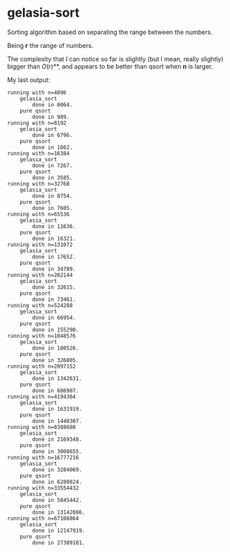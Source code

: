 # gelasia-sort
Sorting algorithm based on separating the range between the numbers.

Being **r** the range of numbers.

The complexity that I can notice so far is slightly (but I mean, really slightly) bigger than *O*(r)**,
and appears to be better than qsort when **n** is larger.

My last output:

```
running with n=4096
	gelasia_sort
		done in 6064.
	pure qsort
		done in 989.
running with n=8192
	gelasia_sort
		done in 6796.
	pure qsort
		done in 1662.
running with n=16384
	gelasia_sort
		done in 7267.
	pure qsort
		done in 3585.
running with n=32768
	gelasia_sort
		done in 8754.
	pure qsort
		done in 7605.
running with n=65536
	gelasia_sort
		done in 11636.
	pure qsort
		done in 16321.
running with n=131072
	gelasia_sort
		done in 17652.
	pure qsort
		done in 34789.
running with n=262144
	gelasia_sort
		done in 32615.
	pure qsort
		done in 73461.
running with n=524288
	gelasia_sort
		done in 66954.
	pure qsort
		done in 155290.
running with n=1048576
	gelasia_sort
		done in 180526.
	pure qsort
		done in 326805.
running with n=2097152
	gelasia_sort
		done in 1342631.
	pure qsort
		done in 686907.
running with n=4194304
	gelasia_sort
		done in 1631919.
	pure qsort
		done in 1440307.
running with n=8388608
	gelasia_sort
		done in 2169348.
	pure qsort
		done in 3008655.
running with n=16777216
	gelasia_sort
		done in 3284069.
	pure qsort
		done in 6280824.
running with n=33554432
	gelasia_sort
		done in 5845442.
	pure qsort
		done in 13142086.
running with n=67108864
	gelasia_sort
		done in 12147919.
	pure qsort
		done in 27309181.
```
